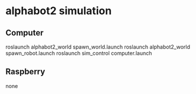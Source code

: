 # alphabot2 simulation

## Computer

roslaunch alphabot2_world spawn_world.launch
roslaunch alphabot2_world spawn_robot.launch
roslaunch sim_control computer.launch

## Raspberry

none
